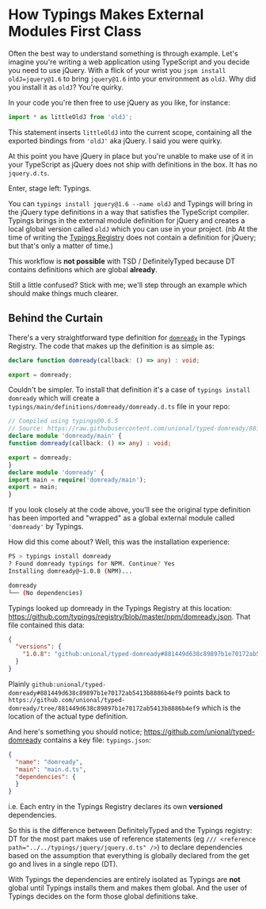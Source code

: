 # How Typings Makes External Modules First Class

Often the best way to understand something is through example.  Let's imagine you're writing a web application using TypeScript and you decide you need to use jQuery.  With a flick of your wrist you `jspm install oldJ=jquery@1.6` to bring `jquery@1.6` into your environment as `oldJ`.  Why did you install it as `oldJ`?  You're quirky.

In your code you're then free to use jQuery as you like, for instance:

```ts
import * as littleOldJ from 'oldJ';
```

This statement inserts `littleOldJ` into the current scope, containing all the exported bindings from `'oldJ'` aka jQuery. I said you were quirky.

At this point you have jQuery in place but you're unable to make use of it in your TypeScript as jQuery does not ship with definitions in the box.  It has no `jquery.d.ts`.

Enter, stage left: Typings.

You can `typings install jquery@1.6 --name oldJ` and Typings will bring in the jQuery type definitions in a way that satisfies the TypeScript compiler.  Typings brings in the external module definition for jQuery and creates a local global version called `oldJ` which you can use in your project. (nb At the time of writing the [Typings Registry](https://github.com/typings/registry) does not contain a definition for jQuery; but that's only a matter of time.)

This workflow is **not possible** with TSD / DefinitelyTyped because DT contains definitions which are global **already**.

Still a little confused?  Stick with me; we'll step through an example which should make things much clearer.

## Behind the Curtain

There's a very straightforward type definition for [`domready`](https://github.com/ded/domready) in the Typings Registry.  The code that makes up the definition is as simple as:

```ts
declare function domready(callback: () => any) : void;

export = domready;
```

Couldn't be simpler.  To install that definition it's a case of `typings install domready` which will create a `typings/main/definitions/domready/domready.d.ts` file in your repo:

```ts
// Compiled using typings@0.6.5
// Source: https://raw.githubusercontent.com/unional/typed-domready/881449d638c89897b1e70172ab5413b8886b4ef9/main.d.ts
declare module 'domready/main' {
function domready(callback: () => any) : void;

export = domready;
}
declare module 'domready' {
import main = require('domready/main');
export = main;
}
```

If you look closely at the code above, you'll see the original type definition has been imported and "wrapped" as a global external module called `'domready'` by Typings.

How did this come about?  Well, this was the installation experience:

```sh
PS > typings install domready
? Found domready typings for NPM. Continue? Yes
Installing domready@~1.0.8 (NPM)...

domready
└── (No dependencies)
```

Typings looked up domready in the Typings Registry at this location: https://github.com/typings/registry/blob/master/npm/domready.json.  That file contained this data:

```json
{
  "versions": {
    "1.0.8": "github:unional/typed-domready#881449d638c89897b1e70172ab5413b8886b4ef9"
  }
}
```

Plainly `github:unional/typed-domready#881449d638c89897b1e70172ab5413b8886b4ef9` points back to `https://github.com/unional/typed-domready/tree/881449d638c89897b1e70172ab5413b8886b4ef9` which is the location of the actual type definition.

And here's something you should notice; https://github.com/unional/typed-domready contains a key file: `typings.json`:

```json
{
  "name": "domready",
  "main": "main.d.ts",
  "dependencies": {
  }
}
```

i.e. Each entry in the Typings Registry declares its own **versioned** dependencies.

So this is the difference between DefinitelyTyped and the Typings registry: DT for the most part makes use of reference statements (eg `/// <reference path="../../typings/jquery/jquery.d.ts" />`) to declare dependencies based on the assumption that everything is globally declared from the get go and lives in a single repo (DT).

With Typings the dependencies are entirely isolated as Typings are **not** global until Typings installs them and makes them global.  And the user of Typings decides on the form those global definitions take.
